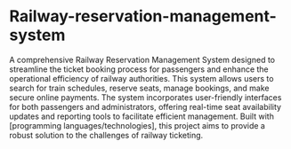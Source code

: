 # Railway-reservation-management-system
A comprehensive Railway Reservation Management System designed to streamline the ticket booking process for passengers and enhance the operational efficiency of railway authorities. This system allows users to search for train schedules, reserve seats, manage bookings, and make secure online payments. 
The system incorporates user-friendly interfaces for both passengers and administrators, offering real-time seat availability updates and reporting tools to facilitate efficient management. Built with [programming languages/technologies], this project aims to provide a robust solution to the challenges of railway ticketing.
